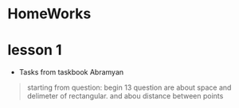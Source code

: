 # HomeWorks
# lesson 1
- Tasks from taskbook Abramyan
> starting from question: begin 13
> question are about space and delimeter of rectangular.
> and abou distance between points